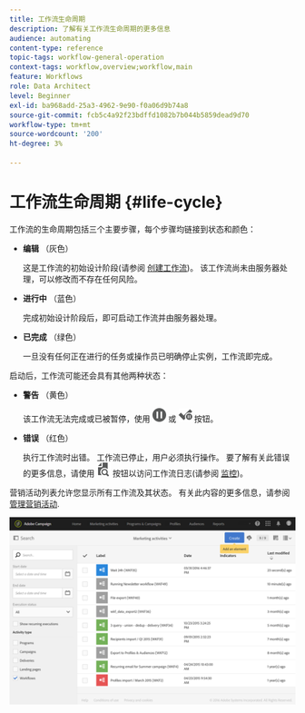 ```yaml
---
title: 工作流生命周期
description: 了解有关工作流生命周期的更多信息
audience: automating
content-type: reference
topic-tags: workflow-general-operation
context-tags: workflow,overview;workflow,main
feature: Workflows
role: Data Architect
level: Beginner
exl-id: ba968add-25a3-4962-9e90-f0a06d9b74a8
source-git-commit: fcb5c4a92f23bdffd1082b7b044b5859dead9d70
workflow-type: tm+mt
source-wordcount: '200'
ht-degree: 3%

---
```


# 工作流生命周期 {#life-cycle}

工作流的生命周期包括三个主要步骤，每个步骤均链接到状态和颜色：

* **编辑** （灰色）

  这是工作流的初始设计阶段(请参阅 [创建工作流](../../automating/using/building-a-workflow.md#creating-a-workflow))。 该工作流尚未由服务器处理，可以修改而不存在任何风险。

* **进行中** （蓝色）

  完成初始设计阶段后，即可启动工作流并由服务器处理。

* **已完成** （绿色）

  一旦没有任何正在进行的任务或操作员已明确停止实例，工作流即完成。

启动后，工作流可能还会具有其他两种状态：

* **警告** （黄色）

  该工作流无法完成或已被暂停，使用 ![](assets/pause_darkgrey-24px.png) 或 ![](assets/check_pause_darkgrey-24px.png) 按钮。

* **错误** （红色）

  执行工作流时出错。 工作流已停止，用户必须执行操作。 要了解有关此错误的更多信息，请使用 ![](assets/printpreview_darkgrey-24px.png) 按钮以访问工作流日志(请参阅 [监控](../../automating/using/monitoring-workflow-execution.md))。

营销活动列表允许您显示所有工作流及其状态。 有关此内容的更多信息，请参阅 [管理营销活动](../../start/using/marketing-activities.md#about-marketing-activities).

![](assets/wkf_execution_3.png)
